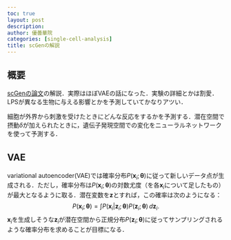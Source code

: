 ```yaml
---
toc: true
layout: post
description:
author: 優曇華院
categories: [single-cell-analysis]
title: scGenの解説
---
```


## 概要
[scGenの論文](https://www.nature.com/articles/s41592-019-0494-8)の解説．実際はほぼVAEの話になった．実験の詳細とかは割愛．LPSが異なる生物に与える影響とかを予測していてかなりアツい．

細胞が外界から刺激を受けたときにどんな反応をするかを予測する．潜在空間で摂動$\delta$が加えられたときに，遺伝子発現空間での変化をニューラルネットワークを使って予測する．

## VAE    　
variational autoencoder(VAE)では確率分布$P(\boldsymbol{x}_i;\boldsymbol{\theta})$に従って新しいデータ点が生成される．ただし，確率分布は$P(\boldsymbol{x}_i;\boldsymbol{\theta})$の対数尤度（を各$\boldsymbol{x}_i$について足したもの）が最大となるように取る．潜在変数を$\boldsymbol{z}$とすれば，この確率は次のようになる：
$$
\begin{equation}
P(\boldsymbol{x}_i;\boldsymbol{\theta})=\int P(\boldsymbol{x}_i| \boldsymbol{z}_i;\boldsymbol{\theta})P(\boldsymbol{z}_i;\boldsymbol{\theta})\,d\boldsymbol{z}_i.
\end{equation}
$$
$\boldsymbol{x}_i$を生成しそうな$\boldsymbol{z}_i$が潜在空間から正規分布$P(\boldsymbol{z}_i;\boldsymbol{\theta})$に従ってサンプリングされるような確率分布を求めることが目標になる．
